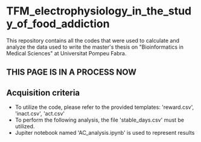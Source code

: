 # TFM_electrophysiology_in_the_study_of_food_addiction
This repository contains all the codes that were used to calculate and analyze the data used to write the master's thesis on "Bioinformatics in Medical Sciences" at Universitat Pompeu Fabra.

## THIS PAGE IS IN A PROCESS NOW 

## Acquisition criteria
- To utilize the code, please refer to the provided templates: 'reward.csv', 'inact.csv', 'act.csv' 
- To perform the following analysis, the file 'stable_days.csv' must be utilized.
- Jupiter notebook named 'AC_analysis.ipynb' is used to represent results
